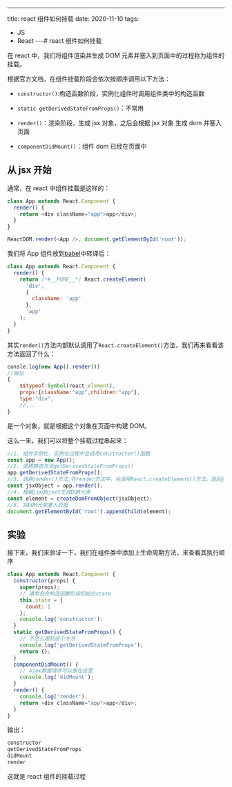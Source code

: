 ---
title: react 组件如何挂载
date: 2020-11-10
tags:
  - JS
  - React
---# react 组件如何挂载

在 react 中，我们将组件渲染并生成 DOM 元素并塞入到页面中的过程称为组件的挂载。

根据官方文档，在组件挂载阶段会依次按顺序调用以下方法：

- `constructor()`:构造函数阶段，实例化组件时调用组件类中的构造函数

- `static getDerivedStateFromProps()`：不常用

- `render()`：渲染阶段，生成 jsx 对象，之后会根据 jsx 对象 生成 dom 并塞入页面

- `componentDidMount()`：组件 dom 已经在页面中

## 从 jsx 开始

通常，在 react 中组件挂载是这样的：

```js
class App extends React.Component {
  render() {
    return <div className="app">app</div>;
  }
}

ReactDOM.render(<App />, document.getElementById('root'));
```

我们将 App 组件放到[babel](https://babel.docschina.org/repl#?browsers=defaults%2C%20not%20ie%2011%2C%20not%20ie_mob%2011&build=&builtIns=false&spec=false&loose=false&code_lz=MYGwhgzhAECCAO9oFMAeAXZA7AJjASsmMOgHQDCA9gLbyVbbrQDeAUNNAE7Y7KcAUAShbsOXZOgCunLNAA8OAJYA3aKEgQAcmGrIAvACIwiAwD5j8OQHoly0wG5RAX1ZOgA&debug=false&forceAllTransforms=false&shippedProposals=false&circleciRepo=&evaluate=false&fileSize=false&timeTravel=false&sourceType=module&lineWrap=true&presets=env%2Creact%2Cstage-2%2Cenv&prettier=false&targets=&version=7.12.3&externalPlugins=)中转译后：

```js
class App extends React.Component {
  render() {
    return /*#__PURE__*/ React.createElement(
      'div',
      {
        className: 'app'
      },
      'app'
    );
  }
}
```

其实`render()`方法内部默认调用了`React.createElement()`方法，我们再来看看该方法返回了什么：

```js
consle.log(new App().render())
//输出
{
	$$typeof:Symbol(react.element),
	props:{className:"app",children:"app"},
	type:"div",
	//...
}
```

是一个对象，就是根据这个对象在页面中构建 DOM。

这么一来，我们可以将整个挂载过程串起来：

```js
//1. 组件实例化，实例化过程中会调用constructor()函数
const app = new App();
//2. 调用静态方法getDerivedStateFromProps()
app.getDerivedStateFromProps();
//3. 调用render()方法,在render方法中，会调用React.createElement()方法，返回jsx对象
const jsxObject = app.render();
//4. 根据jsxObject生成DOM元素
const element = createDomFromObject(jsxObject);
//5. 将DOM元素塞入页面
document.getElementById('root').appendChild(element);
```

## 实验

接下来，我们来验证一下，我们在组件类中添加上生命周期方法，来查看其执行顺序

```js
class App extends React.Component {
  constructor(props) {
    super(props);
    // 通常会在构造函数阶段初始化state
    this.state = {
      count: 1
    };
    console.log('constructor');
  }
  static getDerivedStateFromProps() {
    // 不怎么用到这个方法
    console.log('getDerivedStateFromProps');
    return {};
  }
  componentDidMount() {
    // ajax数据请求可以放在这里
    console.log('didMount');
  }
  render() {
    console.log('render');
    return <div className="app">app</div>;
  }
}
```

输出：

```md
constructor
getDerivedStateFromProps
didMount
render
```

这就是 react 组件的挂载过程
